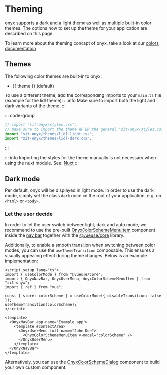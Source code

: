 # Theming

<script setup lang="ts">
import { data } from './theming.data';
</script>

onyx supports a dark and a light theme as well as multiple built-in color themes. The options how to set up the theme for your application are described on this page.

To learn more about the theming concept of onyx, take a look at our [colors documentation](/basics/colors.html)

## Themes

The following color themes are built-in to onyx:

<ul>
  <li v-for="(theme, index) in data.themes" :key="theme">
    {{ theme }}
    <span v-if="index === 0">(default)</span>
  </li>
</ul>

To use a different theme, add the corresponding imports to your `main.ts` file (example for the lidl theme):
:::info
Make sure to import both the light and dark variants of the theme.
:::

::: code-group

```ts [main.ts]
// import "sit-onyx/styles.css";
// make sure to import the theme AFTER the general "sit-onyx/styles.css" file!
import "sit-onyx/themes/lidl-light.css";
import "sit-onyx/themes/lidl-dark.css";
```

:::

::: info
Importing the styles for the theme manually is not necessary when using the nuxt module. See: [Nuxt](/development/packages/nuxt#themes)
:::

## Dark mode

Per default, onyx will be displayed in light mode. In order to use the dark mode, simply set the class `dark` once on the root of your application, e.g. on `<html>` or `<body>`.

### Let the user decide

In order to let the user switch between light, dark and auto mode, we recommend to use the pre-built [OnyxColorSchemeMenuItem](https://storybook.onyx.schwarz/?path=/docs/navigation-navbar-modules-colorschemedialog--docs) component inside the [nav bar](https://storybook.onyx.schwarz/?path=/story/navigation-navbar--with-context-area) together with the [@vueuse/core](https://vueuse.org/core/useColorMode) library.

Additionally, to enable a smooth transition when switching between color modes, you can use the `useThemeTransition` composable. This ensures a visually appealing effect during theme changes.
Below is an example implementation:

```vue
<script setup lang="ts">
import { useColorMode } from "@vueuse/core";
import { OnyxNavBar, OnyxUserMenu, OnyxColorSchemeMenuItem } from "sit-onyx";
import { ref } from "vue";

const { store: colorScheme } = useColorMode({ disableTransition: false });
useThemeTransition(colorScheme);
</script>

<template>
  <OnyxNavBar app-name="Example app">
    <template #contextArea>
      <OnyxUserMenu full-name="John Doe">
        <OnyxColorSchemeMenuItem v-model="colorScheme" />
      </OnyxUserMenu>
    </template>
  </OnyxNavBar>
</template>
```

Alternatively, you can use the [OnyxColorSchemeDialog](https://storybook.onyx.schwarz/?path=/docs/support-colorschemedialog--docs) component to build your own custom component.
